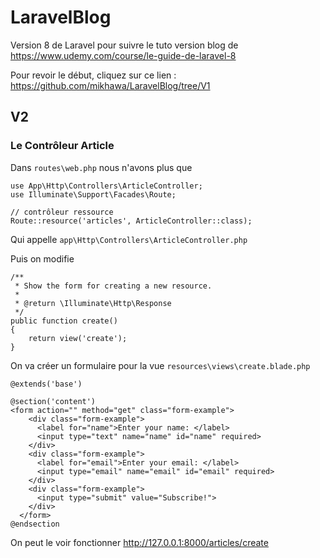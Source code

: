 # LaravelBlog

Version 8 de Laravel pour suivre le tuto version blog de https://www.udemy.com/course/le-guide-de-laravel-8

Pour revoir le début, cliquez sur ce lien : https://github.com/mikhawa/LaravelBlog/tree/V1

## V2

### Le Contrôleur Article

Dans `routes\web.php` nous n'avons plus que

    use App\Http\Controllers\ArticleController;
    use Illuminate\Support\Facades\Route;

    // contrôleur ressource
    Route::resource('articles', ArticleController::class);

Qui appelle `app\Http\Controllers\ArticleController.php`

Puis on modifie

    /**
     * Show the form for creating a new resource.
     *
     * @return \Illuminate\Http\Response
     */
    public function create()
    {
        return view('create');
    }

On va créer un formulaire pour la vue `resources\views\create.blade.php`

    @extends('base')

    @section('content')
    <form action="" method="get" class="form-example">
        <div class="form-example">
          <label for="name">Enter your name: </label>
          <input type="text" name="name" id="name" required>
        </div>
        <div class="form-example">
          <label for="email">Enter your email: </label>
          <input type="email" name="email" id="email" required>
        </div>
        <div class="form-example">
          <input type="submit" value="Subscribe!">
        </div>
      </form>
    @endsection

On peut le voir fonctionner http://127.0.0.1:8000/articles/create
